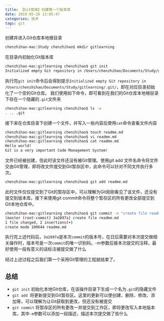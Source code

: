 ```yaml
---
title: 【Git爬坡】创建第一个版本库
date: 2019-05-26 13:05:47
categories: 技术
tags: git
---
```


创建并进入Git仓库本地根目录
```bash
chenzhihao-mac:Study chenzhihao$ mkdir gitlearning
```

在目录内初始化Git版本库
```bash
chenzhihao-mac:gitlearning chenzhihao$ git init
Initialized empty Git repository in /Users/chenzhihao/Documents/Study/gitlearning/.git/
```
执行完`git init`命令后会得到提示`Initialized empty Git repository in /Users/chenzhihao/Documents/Study/gitlearning/.git/`，即在对应目录初始化了一个空的Git仓库。
我们使用如下命令，即可看到在我们的Git仓库本地根目录下存在一个隐藏的`.git`文件夹

```bash
chenzhihao-mac:gitlearning chenzhihao$ ls -a
. .. .git
```
接下来在仓库目录下创建一个文件，并写入一些内容后使用`cat`命令查看文件内容

```bash
chenzhihao-mac:gitlearning chenzhihao$ touch readme.md
chenzhihao-mac:gitlearning chenzhihao$ vi readme.md
chenzhihao-mac:gitlearning chenzhihao$ cat readme.md
Hello world!
Git is a very important Code Management System!
```

文件已经被创建，但此时该文件还没有被Git管理。使用git add 文件名命令将文件交由Git管理，即将改文件提交到Git暂存区中，此命令可以针对不同文件执行多次。

```bash
chenzhihao-mac:gitlearning chenzhihao$ git add readme.md
```
此时文件仅仅提交到了Git的暂存区中，可以理解为Git刚刚看见了该文件，还没有提交到版本库。接下来使用git commit命令将整个暂存区的所有更改全部提交到Git本地仓库中。
```bash
chenzhihao-mac:gitlearning chenzhihao$ git commit -m "create file readme.md"
[master (root-commit) 3a2897a] create file readme.md
1 file changed, 2 insertions(+)
create mode 100644 readme.md
```
执行完上述代码后，`3a2897a`是本次`commit`的版本号，在日后需要对本次提交做相关操作时，版本号是一次`commit`的唯一识别码。-m参数后接本次提交的注释，最好使用一段有意义的话标注被提交做了什么

经过上述过程之后我们第一个采用Git管理的工程就结束了。

## 总结
- `git init` 初始化本地Git仓库，在该操作目录下生成一个名为`.git`的隐藏文件
- `git add `将更新提交到Git暂存区。这里的更新可以使创建、删除、修改、添加等，可以理解为让Git获取到更改，但还没有被提交
- `git commit` 将暂存区的所有更改一并提交到工作区，即将更改写入本地版本库。其中`-m`参数可以添加一段描述，描述本次提交做了些什么